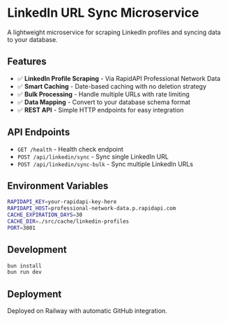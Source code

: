 # LinkedIn URL Sync Microservice

A lightweight microservice for scraping LinkedIn profiles and syncing data to your database.

## Features

- ✅ **LinkedIn Profile Scraping** - Via RapidAPI Professional Network Data
- ✅ **Smart Caching** - Date-based caching with no deletion strategy
- ✅ **Bulk Processing** - Handle multiple URLs with rate limiting
- ✅ **Data Mapping** - Convert to your database schema format
- ✅ **REST API** - Simple HTTP endpoints for easy integration

## API Endpoints

- `GET /health` - Health check endpoint
- `POST /api/linkedin/sync` - Sync single LinkedIn URL
- `POST /api/linkedin/sync-bulk` - Sync multiple LinkedIn URLs

## Environment Variables

```bash
RAPIDAPI_KEY=your-rapidapi-key-here
RAPIDAPI_HOST=professional-network-data.p.rapidapi.com
CACHE_EXPIRATION_DAYS=30
CACHE_DIR=./src/cache/linkedin-profiles
PORT=3001
```

## Development

```bash
bun install
bun run dev
```

## Deployment

Deployed on Railway with automatic GitHub integration.
